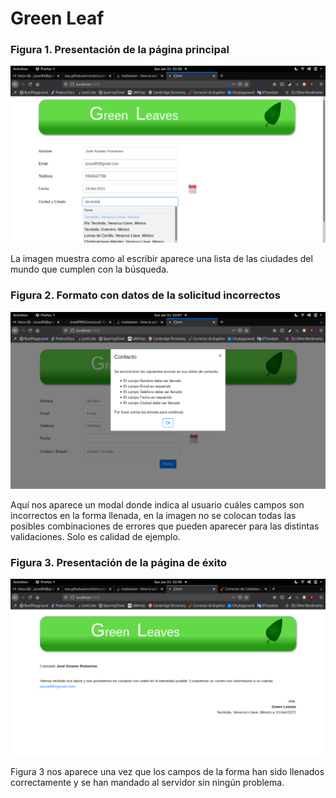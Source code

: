 # Green Leaf

### Figura 1. Presentación de la página principal
![GitHub Logo](./imagesMD/presentation.png)

La imagen muestra como al escribir aparece una lista de las ciudades del mundo que cumplen con la búsqueda.

### Figura 2. Formato con datos de la solicitud incorrectos
![GitHub Logo](./imagesMD/errorsModal.png)

Aquí nos aparece un modal donde indica al usuario cuáles campos son incorrectos en la forma llenada, en la imagen no se colocan
todas las posibles combinaciones de errores que pueden aparecer para las distintas validaciones. Solo es calidad de ejemplo.



### Figura 3. Presentación de la página de éxito
![GitHub Logo](./imagesMD/sentMessage.png)

Figura 3 nos aparece una vez que los campos de la forma han sido llenados correctamente y se han mandado al servidor sin ningún problema.




